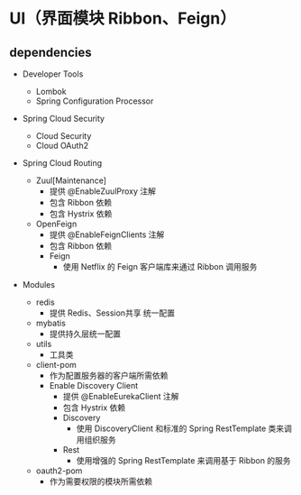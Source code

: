# UI（界面模块 Ribbon、Feign）

## dependencies

- Developer Tools
    - Lombok
    - Spring Configuration Processor

- Spring Cloud Security
    - Cloud Security
    - Cloud OAuth2

- Spring Cloud Routing
    - Zuul[Maintenance]
        - 提供 @EnableZuulProxy 注解
        - 包含 Ribbon 依赖
        - 包含 Hystrix 依赖
    - OpenFeign
        - 提供 @EnableFeignClients 注解
        - 包含 Ribbon 依赖
        - Feign
            - 使用 Netflix 的 Feign 客户端库来通过 Ribbon 调用服务

- Modules
    - redis
        - 提供 Redis、Session共享 统一配置
    - mybatis
        - 提供持久层统一配置
    - utils
        - 工具类
    - client-pom
        - 作为配置服务器的客户端所需依赖
        - Enable Discovery Client
            - 提供 @EnableEurekaClient 注解
            - 包含 Hystrix 依赖
            - Discovery
                - 使用 DiscoveryClient 和标准的 Spring RestTemplate 类来调用组织服务
            - Rest
                - 使用增强的 Spring RestTemplate 来调用基于 Ribbon 的服务
    - oauth2-pom
        - 作为需要权限的模块所需依赖
